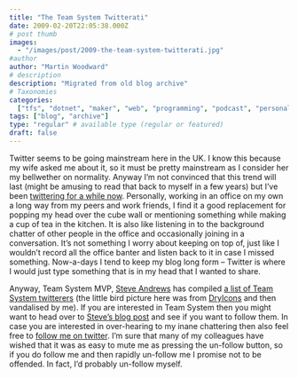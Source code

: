 ```yaml
---
title: "The Team System Twitterati"
date: 2009-02-20T22:05:38.000Z
# post thumb
images:
  - "/images/post/2009-the-team-system-twitterati.jpg"
#author
author: "Martin Woodward"
# description
description: "Migrated from old blog archive"
# Taxonomies
categories:
  ["tfs", "dotnet", "maker", "web", "programming", "podcast", "personal"]
tags: ["blog", "archive"]
type: "regular" # available type (regular or featured)
draft: false
---
```


[](http://www.platinumbay.com/blogs/dotneticated/archive/2009/02/18/team-system-on-twitter.aspx) Twitter seems to be going mainstream here in the UK. I know this because my wife asked me about it, so it must be pretty mainstream as I consider her my bellwether on normality. Anyway I’m not convinced that this trend will last (might be amusing to read that back to myself in a few years) but I’ve been [twittering for a while now](http://www.twitter.com/martinwoodward). Personally, working in an office on my own a long way from my peers and work friends, I find it a good replacement for popping my head over the cube wall or mentioning something while making a cup of tea in the kitchen. It is also like listening in to the background chatter of other people in the office and occasionally joining in a conversation. It’s not something I worry about keeping on top of, just like I wouldn’t record all the office banter and listen back to it in case I missed something. Now-a-days I tend to keep my blog long form – Twitter is where I would just type something that is in my head that I wanted to share.

Anyway, Team System MVP, [Steve Andrews](http://www.platinumbay.com/blogs/) has compiled [a list of Team System twitterers](http://www.platinumbay.com/blogs/dotneticated/archive/2009/02/18/team-system-on-twitter.aspx) (the little bird picture here was from [DryIcons](http://www.smashingmagazine.com/2008/09/23/practika-a-free-icon-set/) and then vandalised by me). If you are interested in Team System then you might want to head over to [Steve’s blog post](http://www.platinumbay.com/blogs/dotneticated/archive/2009/02/18/team-system-on-twitter.aspx) and see if you want to follow them. In case you are interested in over-hearing to my inane chattering then also feel free to [follow me on twitter](http://twitter.com/martinwoodward). I’m sure that many of my colleagues have wished that it was as easy to mute me as pressing the un-follow button, so if you do follow me and then rapidly un-follow me I promise not to be offended. In fact, I’d probably un-follow myself.
